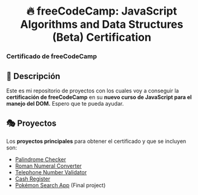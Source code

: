 <div align='center'>

# 🔥 freeCodeCamp: JavaScript Algorithms and Data Structures (Beta) Certification

</div>

### Certificado de freeCodeCamp

## 🚀 Descripción

Este es mi repositorio de proyectos con los cuales voy a conseguir la **certificación de freeCodeCamp** en su **nuevo curso de JavaScript para el manejo del DOM.** Espero que te pueda ayudar.

## 🎭 Proyectos

Los **proyectos principales** para obtener el certificado y que se incluyen son:

- [Palindrome Checker](palindrome-checker-web/)
- [Roman Numeral Converter](roman-numeral-converter/)
- [Telephone Number Validator](telephone-number-validator/)
- [Cash Register](cash-register-web/)
- [Pokémon Search App](pokemon-search-app/) (Final project)
